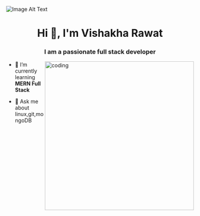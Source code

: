 ![Image Alt Text](https://c8.alamy.com/comp/J1805G/a-vector-illustration-of-female-programmer-coding-on-a-computer-J1805G.jpg)
<h1 align="center">Hi 👋, I'm Vishakha Rawat</h1>
<h3 align="center">I am a passionate full stack developer </h3>
<img align="right" alt="coding" width="400" src="https://user-images.githubusercontent.com/55389276/140866485-8fb1c876-9a8f-4d6a-98dc-08c4981eaf70.gif">

- 🌱 I’m currently learning **MERN Full Stack**

- 💬 Ask me about linux,git,mongoDB






